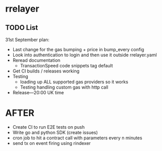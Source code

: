 # rrelayer

## TODO List

31st September plan:
- Last change for the gas bumping + price in bump_every config
- Look into authentication to login and then use it outside rrelayer.yaml
- Reread documentation 
  - TransactionSpeed code snippets tag default
- Get CI builds / releases working
- Testing
    - loading up ALL supported gas providers so it works
    - Testing handling custom gas with http call
- Release—20:00 UK time

# AFTER

- Create CI to run E2E tests on push
- Write go and python SDK (create issues)
- cron job to hit a contract call with parameters every n minutes
- send tx on event firing using rindexer